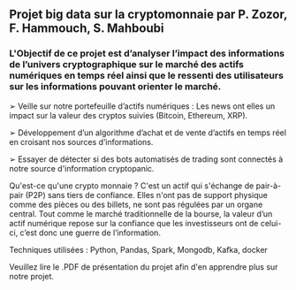 ## Projet big data sur la cryptomonnaie par P. Zozor, F. Hammouch, S. Mahboubi

### L'Objectif de ce projet est d’analyser l’impact des informations de l’univers cryptographique sur le marché des actifs numériques en temps réel ainsi que le ressenti des utilisateurs sur les informations pouvant orienter le marché.

➢ Veille sur notre portefeuille d’actifs numériques : Les news ont elles un impact sur la valeur des
cryptos suivies (Bitcoin, Ethereum, XRP).

➢ Développement d’un algorithme d’achat et de vente d’actifs en temps réel en croisant nos sources
d’informations.

➢ Essayer de détecter si des bots automatisés de trading sont connectés à notre source d'information
cryptopanic.

Qu'est-ce qu'une crypto monnaie ?
C'est un actif qui s'échange de pair-à-pair (P2P) sans tiers de confiance. Elles n'ont pas de support physique
comme des pièces ou des billets, ne sont pas régulées par un organe central.
Tout comme le marché traditionnelle de la bourse, la valeur d’un actif numérique repose sur la confiance que
les investisseurs ont de celui-ci, c’est donc une guerre de l’information.

Techniques utilisées : Python, Pandas, Spark, Mongodb, Kafka, docker

Veuillez lire le .PDF de présentation du projet afin d'en apprendre plus sur notre projet.
